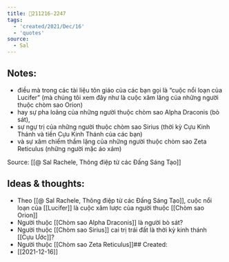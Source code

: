 ```yaml
---
title: 💬211216-2247
tags:
  - 'created/2021/Dec/16'
  - 'quotes'
source:
  - Sal
---
```


## Notes:
- điều mà trong các tài liệu tôn giáo của các bạn gọi là “cuộc nổi loạn của Lucifer” (mà chúng tôi xem đây như là cuộc xâm lăng của những người thuộc chòm sao Orion)
- hay sự pha loãng của những người thuộc chòm sao Alpha Draconis (bò sát), 
- sự ngự trị của những người thuộc chòm sao Sirius (thời kỳ Cựu Kinh Thánh và tiền Cựu Kinh Thánh của các bạn) 
- và sự xâm chiếm thầm lặng của những người thuộc chòm sao Zeta Reticulus (những người mặc áo xám)

Source: [[@ Sal Rachele, Thông điệp từ các Đấng Sáng Tạo]]

## Ideas & thoughts:
- Theo [[@ Sal Rachele, Thông điệp từ các Đấng Sáng Tạo]], cuộc nổi loạn của [[Lucifer]] là cuộc xâm lược của người thuộc  [[Chòm sao Orion]]
- Người thuộc [[Chòm sao Alpha Draconis]] là người bò sát?
- Người thuộc [[Chòm sao Sirius]] cai trị trái đất là thời kỳ kinh thánh [[Cựu Ước]]?
- Người thuộc [[Chòm sao Zeta Reticulus]]## Created:
- [[2021-12-16]]
